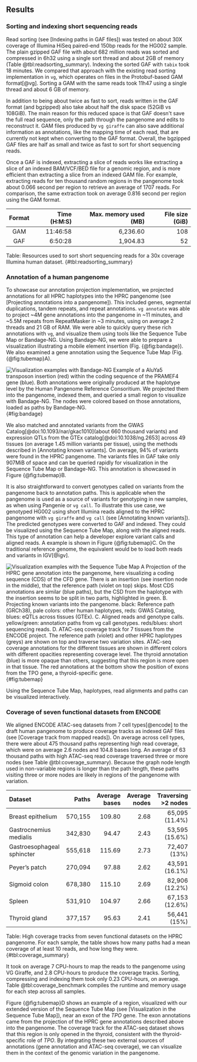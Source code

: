 ## Results

### Sorting and indexing short sequencing reads

Read sorting (see [Indexing paths in GAF files]) was tested on about 30X coverage of Illumina HiSeq paired-end 150bp reads for the HG002 sample.
The plain gzipped GAF file with about 682 million reads was sorted and compressed in 6h32 using a single sort thread and about 2GB of memory (Table @tbl:readsorting_summary).
Indexing the sorted GAF with `tabix` took 18 minutes.
We compared that approach with the existing read sorting implementation in `vg`, which operates on files in the Protobuf-based GAM format[@vg].
Sorting a GAM with the same reads took 11h47 using a single thread and about 6 GB of memory. 

In addition to being about twice as fast to sort, reads written in the GAF format (and bgzipped) also take about half the disk space (52GiB vs 108GiB).
The main reason for this reduced space is that GAF doesn't save the full read sequence, only the path through the pangenome and edits to reconstruct it.
GAM files produced by `vg giraffe` can also save additional information as annotations, like the mapping time of each read, that are currently not kept when converting to the GAF format.
Overall, the bgzipped GAF files are half as small and twice as fast to sort for short sequencing reads.

Once a GAF is indexed, extracting a slice of reads works like extracting a slice of an indexed BAM/VCF/BED file for a genomic region, and is more efficient than extracting a slice from an indexed GAM file.
For example, extracting reads for ten thousand random regions in the pangenome took about 0.066 second per region to retrieve an average of 1707 reads.
For comparison, the same extraction took on average 0.816 second per region using the GAM format. 

| Format | Time (H:M:S) | Max. memory used (MB) | File size (GiB) |
|:------:|-------------:|----------------------:|----------------:|
| GAM    |     11:46:58 |              6,236.60 |             108 |
| GAF    |      6:50:28 |              1,904.83 |              52 |

Table: Resources used to sort short sequencing reads for a 30x coverage Illumina human dataset.
{#tbl:readsorting_summary}

### Annotation of a human pangenome

To showcase our annotation projection implementation, we projected annotations for all HPRC haplotypes into the HPRC pangenome (see [Projecting annotations into a pangenome]). 
This included genes, segmental duplications, tandem repeats, and repeat annotations. 
`vg annotate` was able to project ~4M gene annotations into the pangenome in ~11 minutes, and ~5.5M repeats from RepeatMasker in ~3 minutes, using on average 2 threads and 21 GB of RAM. 
We were able to quickly query these rich annotations with `vg`, and visualize them using tools like the Sequence Tube Map or Bandage-NG.
Using Bandage-NG, we were able to prepare a visualization illustrating a mobile element insertion (Fig. {@fig:bandage}).
We also examined a gene annotation using the Sequence Tube Map (Fig. {@fig:tubemap}A).

![
**Visualization examples with Bandage-NG**
Example of a AluYa5 transposon insertion (*red*) within the coding sequence of the *PRAMEF4* gene (*blue*).
Both annotations were originally produced at the haplotype level by the Human Pangenome Reference Consoritium.
We projected them into the pangenome, indexed them, and queried a small region to visualize with Bandage-NG.
The nodes were colored based on those annotations, loaded as paths by Bandage-NG.
](images/PRAMEF4.AluInsertion.png "Bandage example"){#fig:bandage}

We also matched and annotated variants from the GWAS Catalog[@doi:10.1093/nar/gkac1010](about 660 thousand variants) and expression QTLs from the GTEx catalog[@doi:10.1038/ng.2653] across 49 tissues (on average 1.45 million variants per tissue), using the methods described in [Annotating known variants].
On average, 94% of variants were found in the HPRC pangenome.
The variants files in GAF take only 907MiB of space and can be queried rapidly for visualization in the Sequence Tube Map or Bandage-NG.
This annotation is showcased in Figure {@fig:tubemap}B.

It is also straightforward to convert genotypes called on variants from the pangenome back to annotation paths. 
This is applicable when the pangenome is used as a source of variants for genotyping in new samples, as when using Pangenie or `vg call`.
To illustrate this use case, we genotyped HG002 using short Illumina reads aligned to the HPRC pangenome with `vg giraffe` and `vg call` (see [Annotating known variants]).
The predicted genotypes were converted to GAF and indexed.
They could be visualized using the Sequence Tube Map, along with the aligned reads. 
This type of annotation can help a developer explore variant calls and aligned reads. 
A example is shown in Figure {@fig:tubemap}C.
On the traditional reference genome, the equivalent would be to load both reads and variants in IGV[@igv].

![
**Visualization examples with the Sequence Tube Map**
**A** Projection of the HPRC gene annotation into the pangenome, here visualizing a coding sequence (CDS) of the *CFD* gene.
There is an insertion (see *insertion node* in the middle), that the reference path (*violet* on top) skips.
Most CDS annotations are similar (*blue* paths), but the CSD from the haplotype with the insertion seems to be split in two parts, highlighted in *green*.
**B.** Projecting known variants into the pangenome. 
*black*: Reference path (GRCh38), *pale colors*: other human haplotypes, *reds*: GWAS Catalog, *blues*: eQTLs across tissues (GTEx).
**C.** Aligned reads and genotype calls.
*yellow*/*green*: annotation paths from `vg call` genotypes. *reds*/*blues*: short sequencing reads.
**D.** ATAC-seq coverage track for 7 tissues from the ENCODE project. 
The reference path (*violet*) and other HPRC haplotypes (*greys*) are shown on top and traverse two variation sites.
ATAC-seq coverage annotations for the different tissues are shown in different *colors* with different opacities representing coverage level.
The thyroid annotation (*blue*) is more opaque than others, suggesting that this region is more open in that tissue.
The *red* annotations at the bottom show the position of exons from the *TPO* gene, a thyroid-specific gene.
](images/tubemap.examples.png "Tubemap examples"){#fig:tubemap}

Using the Sequence Tube Map, haplotypes, read alignments and paths can be visualized interactively. 

### Coverage of seven functional datasets from ENCODE

We aligned ENCODE ATAC-seq datasets from 7 cell types[@encode] to the draft human pangenome to produce coverage tracks as indexed GAF files (see [Coverage track from mapped reads]). 
On average across cell types, there were about 475 thousand paths representing high read coverage, which were on average 2.6 nodes and 104.8 bases long. 
An average of 63 thousand paths with high ATAC-seq read coverage traversed three or more nodes (see Table @tbl:coverage_summary).
Because the graph node length used in non-variable regions is longer than the path length, these paths visiting three or more nodes are likely in regions of the pangenome with variation.

| Dataset                    |   Paths | Average bases | Average nodes | Traversing >2 nodes |
|:---------------------------|--------:|--------------:|--------------:|--------------------:|
| Breast epithelium          | 570,155 |        109.80 |          2.68 |      65,095 (11.4%) |
| Gastrocnemius medialis     | 342,830 |         94.47 |          2.43 |      53,595 (15.6%) |
| Gastroesophageal sphincter | 555,618 |        115.69 |          2.73 |        72,407 (13%) |
| Peyer’s patch              | 270,094 |         97.88 |          2.62 |      43,591 (16.1%) |
| Sigmoid colon              | 678,380 |        115.10 |          2.69 |      82,906 (12.2%) |
| Spleen                     | 531,910 |        104.97 |          2.66 |      67,153 (12.6%) |
| Thyroid gland              | 377,157 |         95.63 |          2.41 |        56,441 (15%) |

Table: High coverage tracks from seven functional datasets on the HPRC pangenome. For each sample, the table shows how many paths had a mean coverage of at least 10 reads, and how long they were.
{#tbl:coverage_summary}

It took on average 7 CPU-hours to map the reads to the pangenome using VG Giraffe, and 2.8 CPU-hours to produce the coverage tracks.
Sorting, compressing and indexing them took only 0.23 CPU-hours, on average.
Table @tbl:coverage_benchmark compiles the runtime and memory usage for each step across all samples.

Figure {@fig:tubemap}D shows an example of a region, visualized with our extended version of the Sequence Tube Map (see [Visualization in the Sequence Tube Map]), near an exon of the *TPO* gene. 
The exon annotations came from the projection of the HPRC gene annotations described above into the pangenome. 
The coverage track for the ATAC-seq dataset shows that this region is only opened in the thyroid, consistent with the thyroid-specific role of *TPO*.
By integrating these two external sources of annotations (gene annotation and ATAC-seq coverage), we can visualize them in the context of the genomic variation in the pangenome.

<!-- `example of what we could look for and describe`{.red} -->
<!-- Fig @fig:cov_examples shows examples of those tracks visualized using the Sequence Tube Map. -->
<!-- In Fig ??a, the promoter of the *??* gene is seen to be open in the ?? cell type.  -->
<!-- Thanks to the pangenomic view, we see differential coverage of the functional tracks across the variants in the region. -->
<!-- For instance, we notice a small insertion-deletion (indel) where the alternate allele is only covered by 2 reads, while the reference allele is covered by more than 30 reads. -->
<!-- Fig ??b highlights a structural variant, a ??bp insertion, that is highly covered by ATAC-seq in several cell types. -->
<!-- The RepeatMasker annotation in this region, also extracted from an indexed GAF file, flags this insertion as a ?? transposable element. -->
<!-- ?? can indeed attract TF?? that lead to open chromatin ?REF?. -->

<!-- ![ -->
<!-- **Coverage tracks visualized interactively using the Sequence Tube Map.** -->
<!-- a) Promoter... b) Structural variant.... -->
<!-- ](figures/wide.png "Wide image"){#fig:cov_examples} -->
